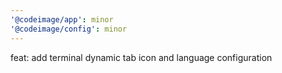 ```yaml
---
'@codeimage/app': minor
'@codeimage/config': minor
---
```


feat: add terminal dynamic tab icon and language configuration
